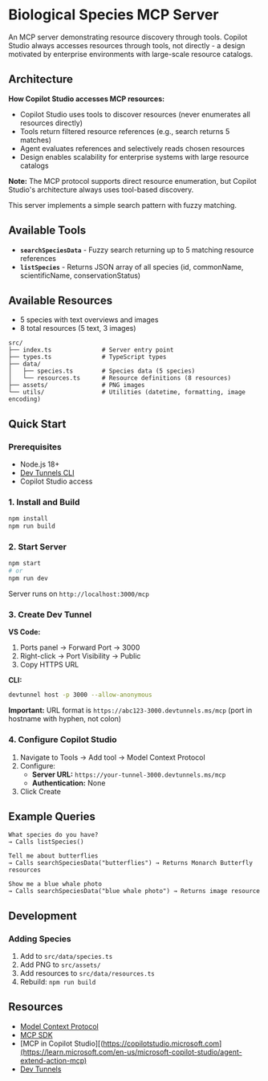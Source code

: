 # Biological Species MCP Server

An MCP server demonstrating resource discovery through tools. Copilot Studio always accesses resources through tools, not directly - a design motivated by enterprise environments with large-scale resource catalogs.

## Architecture

**How Copilot Studio accesses MCP resources:**
- Copilot Studio uses tools to discover resources (never enumerates all resources directly)
- Tools return filtered resource references (e.g., search returns 5 matches)
- Agent evaluates references and selectively reads chosen resources
- Design enables scalability for enterprise systems with large resource catalogs

**Note:** The MCP protocol supports direct resource enumeration, but Copilot Studio's architecture always uses tool-based discovery.

This server implements a simple search pattern with fuzzy matching.

## Available Tools

- **`searchSpeciesData`** - Fuzzy search returning up to 5 matching resource references
- **`listSpecies`** - Returns JSON array of all species (id, commonName, scientificName, conservationStatus)

## Available Resources

- 5 species with text overviews and images
- 8 total resources (5 text, 3 images)

```
src/
├── index.ts              # Server entry point
├── types.ts              # TypeScript types
├── data/
│   ├── species.ts        # Species data (5 species)
│   └── resources.ts      # Resource definitions (8 resources)
├── assets/               # PNG images
└── utils/                # Utilities (datetime, formatting, image encoding)
```

## Quick Start

### Prerequisites

- Node.js 18+
- [Dev Tunnels CLI](https://learn.microsoft.com/en-us/azure/developer/dev-tunnels/get-started)
- Copilot Studio access

### 1. Install and Build

```bash
npm install
npm run build
```

### 2. Start Server

```bash
npm start
# or
npm run dev
```

Server runs on `http://localhost:3000/mcp`

### 3. Create Dev Tunnel

**VS Code:**
1. Ports panel → Forward Port → 3000
2. Right-click → Port Visibility → Public
3. Copy HTTPS URL

**CLI:**
```bash
devtunnel host -p 3000 --allow-anonymous
```

**Important:** URL format is `https://abc123-3000.devtunnels.ms/mcp` (port in hostname with hyphen, not colon)

### 4. Configure Copilot Studio

1. Navigate to Tools → Add tool → Model Context Protocol
2. Configure:
   - **Server URL:** `https://your-tunnel-3000.devtunnels.ms/mcp`
   - **Authentication:** None
3. Click Create

## Example Queries

```
What species do you have?
→ Calls listSpecies()

Tell me about butterflies
→ Calls searchSpeciesData("butterflies") → Returns Monarch Butterfly resources

Show me a blue whale photo
→ Calls searchSpeciesData("blue whale photo") → Returns image resource
```

## Development

### Adding Species

1. Add to `src/data/species.ts`
2. Add PNG to `src/assets/`
3. Add resources to `src/data/resources.ts`
4. Rebuild: `npm run build`

## Resources

- [Model Context Protocol](https://modelcontextprotocol.io/)
- [MCP SDK](https://github.com/modelcontextprotocol/typescript-sdk)
- [MCP in Copilot Studio][(https://copilotstudio.microsoft.com](https://learn.microsoft.com/en-us/microsoft-copilot-studio/agent-extend-action-mcp)
- [Dev Tunnels](https://learn.microsoft.com/en-us/azure/developer/dev-tunnels/overview)
